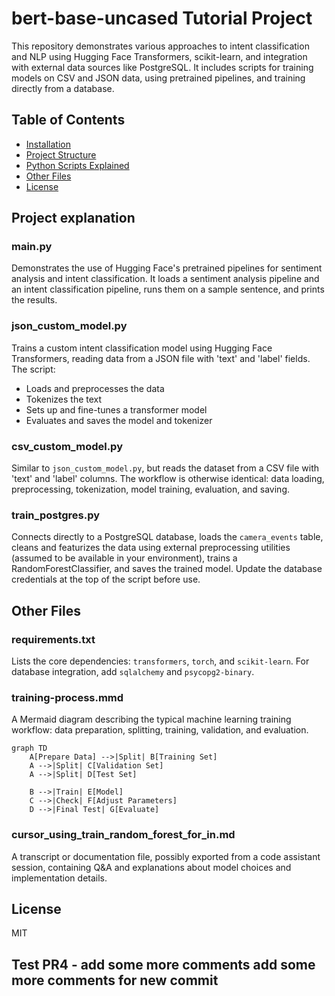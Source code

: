 # bert-base-uncased Tutorial Project

This repository demonstrates various approaches to intent classification and NLP using Hugging Face Transformers, scikit-learn, and integration with external data sources like PostgreSQL. It includes scripts for training models on CSV and JSON data, using pretrained pipelines, and training directly from a database.

## Table of Contents
- [Installation](#installation)
- [Project Structure](#project-structure)
- [Python Scripts Explained](#python-scripts-explained)
- [Other Files](#other-files)
- [License](#license)


## Project explanation

### main.py
Demonstrates the use of Hugging Face's pretrained pipelines for sentiment analysis and intent classification. It loads a sentiment analysis pipeline and an intent classification pipeline, runs them on a sample sentence, and prints the results.

### json_custom_model.py
Trains a custom intent classification model using Hugging Face Transformers, reading data from a JSON file with 'text' and 'label' fields. The script:
- Loads and preprocesses the data
- Tokenizes the text
- Sets up and fine-tunes a transformer model
- Evaluates and saves the model and tokenizer

### csv_custom_model.py
Similar to `json_custom_model.py`, but reads the dataset from a CSV file with 'text' and 'label' columns. The workflow is otherwise identical: data loading, preprocessing, tokenization, model training, evaluation, and saving.

### train_postgres.py
Connects directly to a PostgreSQL database, loads the `camera_events` table, cleans and featurizes the data using external preprocessing utilities (assumed to be available in your environment), trains a RandomForestClassifier, and saves the trained model. Update the database credentials at the top of the script before use.

## Other Files

### requirements.txt
Lists the core dependencies: `transformers`, `torch`, and `scikit-learn`. For database integration, add `sqlalchemy` and `psycopg2-binary`.

### training-process.mmd
A Mermaid diagram describing the typical machine learning training workflow: data preparation, splitting, training, validation, and evaluation.
```mermaid
graph TD
    A[Prepare Data] -->|Split| B[Training Set]
    A -->|Split| C[Validation Set]
    A -->|Split| D[Test Set]
    
    B -->|Train| E[Model]
    C -->|Check| F[Adjust Parameters]
    D -->|Final Test| G[Evaluate]
```

### cursor_using_train_random_forest_for_in.md
A transcript or documentation file, possibly exported from a code assistant session, containing Q&A and explanations about model choices and implementation details.

## License
MIT


Test PR4 - add some more comments
add some more comments for new commit
------
